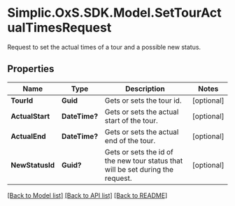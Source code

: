 # Simplic.OxS.SDK.Model.SetTourActualTimesRequest
Request to set the actual times of a tour and a possible new status.

## Properties

Name | Type | Description | Notes
------------ | ------------- | ------------- | -------------
**TourId** | **Guid** | Gets or sets the tour id. | [optional] 
**ActualStart** | **DateTime?** | Gets or sets the actual start of the tour. | [optional] 
**ActualEnd** | **DateTime?** | Gets or sets the actual end of the tour. | [optional] 
**NewStatusId** | **Guid?** | Gets or sets the id of the new tour status that will be set during the request. | [optional] 

[[Back to Model list]](../README.md#documentation-for-models) [[Back to API list]](../README.md#documentation-for-api-endpoints) [[Back to README]](../README.md)

